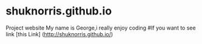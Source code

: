 # shuknorris.github.io
Project website
My name is George,i really enjoy coding
#If you want to see link
[this Link] (http://shuknorris.github.io/)
